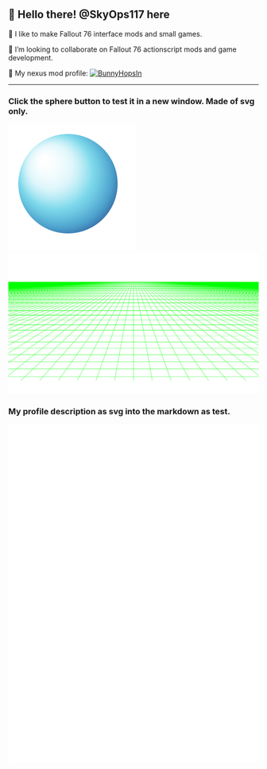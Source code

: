 👋 Hello there! @SkyOps117 here
 ---

🌱 I like to make Fallout 76 interface mods and small games.

🤝 I’m looking to collaborate on Fallout 76 actionscript mods and game development.

🔗 My nexus mod profile: [![BunnyHopsIn](https://images.nexusmods.com/favicons/ReskinOrange/favicon-16x16.png)](https://www.nexusmods.com/users/4382192?tab=user+files)

---
### Click the sphere button to test it in a new window. Made of svg only.

<img src="https://raw.githubusercontent.com/SkyOps117/SkyOps117/main/sphere-btn.svg" alt=""/>

<img src="https://raw.githubusercontent.com/SkyOps117/SkyOps117/main/retro.svg" alt=""/>

### My profile description as svg into the markdown as test.
<img src="./README.svg" alt="" />
